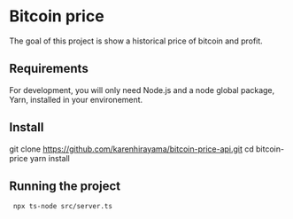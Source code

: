 # Bitcoin price

The goal of this project is show a historical price of bitcoin and profit.

## Requirements

For development, you will only need Node.js and a node global package, Yarn, installed in your environement.
## Install

git clone https://github.com/karenhirayama/bitcoin-price-api.git
cd bitcoin-price
yarn install

## Running the project

     npx ts-node src/server.ts

